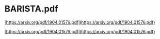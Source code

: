 # BARISTA.pdf

[https://arxiv.org/pdf/1904.01576.pdf](https://arxiv.org/pdf/1904.01576.pdf)

[https://arxiv.org/pdf/1904.01576.pdf](https://arxiv.org/pdf/1904.01576.pdf)
